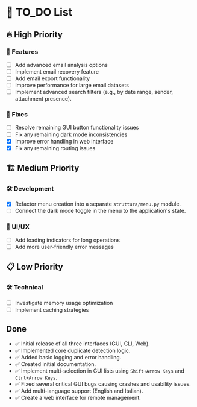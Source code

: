 # 📝 TO_DO List

## 🔥 High Priority

### 🚀 Features
- [ ] Add advanced email analysis options
- [ ] Implement email recovery feature
- [ ] Add email export functionality
- [ ] Improve performance for large email datasets
- [ ] Implement advanced search filters (e.g., by date range, sender, attachment presence).

### 🐛 Fixes
- [ ] Resolve remaining GUI button functionality issues
- [ ] Fix any remaining dark mode inconsistencies
- [x] Improve error handling in web interface
- [x] Fix any remaining routing issues

## 🏗️ Medium Priority

### 🛠️ Development
- [x] Refactor menu creation into a separate `struttura/menu.py` module.
- [ ] Connect the dark mode toggle in the menu to the application's state.

### 🎨 UI/UX
- [ ] Add loading indicators for long operations
- [ ] Add more user-friendly error messages

## 📋 Low Priority

### 🛠️ Technical
- [ ] Investigate memory usage optimization
- [ ] Implement caching strategies

## Done
- ✅ Initial release of all three interfaces (GUI, CLI, Web).
- ✅ Implemented core duplicate detection logic.
- ✅ Added basic logging and error handling.
- ✅ Created initial documentation.
- ✅ Implement multi-selection in GUI lists using `Shift+Arrow Keys` and `Ctrl+Arrow Keys`.
- ✅ Fixed several critical GUI bugs causing crashes and usability issues.
- ✅ Add multi-language support (English and Italian).
- ✅ Create a web interface for remote management.
